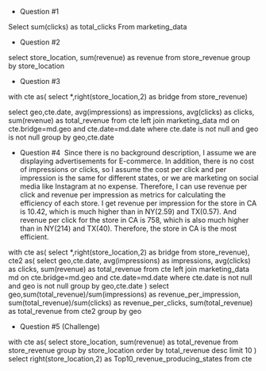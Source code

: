 *  Question #1

Select sum(clicks) as total_clicks
From marketing_data

*  Question #2

select store_location, sum(revenue) as revenue
from store_revenue 
group by store_location

*  Question #3

with cte as(
select *,right(store_location,2) as bridge
from store_revenue)

select geo,cte.date, avg(impressions) as impressions, avg(clicks) as clicks, sum(revenue) as total_revenue
from cte left join marketing_data md on cte.bridge=md.geo and cte.date=md.date
where cte.date is not null and geo is not null
group by geo,cte.date

* Question #4
​
Since there is no background description, I assume we are displaying advertisements for E-commerce. In addition, there is no cost of impressions or clicks, so I assume the cost per click and per impression is the same for different states, or we are marketing on social media like Instagram at no expense. Therefore, I can use revenue per click and revenue per impression as metrics for calculating the efficiency of each store. I get revenue per impression for the store in CA is 10.42, which is much higher than in NY(2.59) and TX(0.57). And revenue per click for the store in CA is 758, which is also much higher than in NY(214) and TX(40). Therefore, the store in CA is the most efficient.

with cte as(
select *,right(store_location,2) as bridge
from store_revenue),
cte2 as(
select geo,cte.date, avg(impressions) as impressions, avg(clicks) as clicks, sum(revenue) as total_revenue
from cte left join marketing_data md on cte.bridge=md.geo and cte.date=md.date
where cte.date is not null and geo is not null
group by geo,cte.date
)
select geo,sum(total_revenue)/sum(impressions) as revenue_per_impression, sum(total_revenue)/sum(clicks) as revenue_per_clicks, sum(total_revenue) as total_revenue
from cte2
group by geo



* Question #5 (Challenge)

with cte as(
select store_location, sum(revenue) as total_revenue
from store_revenue
group by store_location 
order by total_revenue desc
limit 10
)
select right(store_location,2) as Top10_revenue_producing_states
from cte
​
